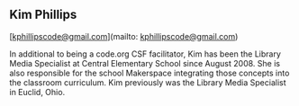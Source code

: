 ## Kim Phillips

[kphillipscode@gmail.com](mailto: kphillipscode@gmail.com)

In additional to being a code.org CSF facilitator, Kim has been the Library Media Specialist at Central Elementary School since August 2008.  She is also responsible for the school Makerspace integrating those concepts into the classroom curriculum.  Kim previously was the Library Media Specialist in Euclid, Ohio.
